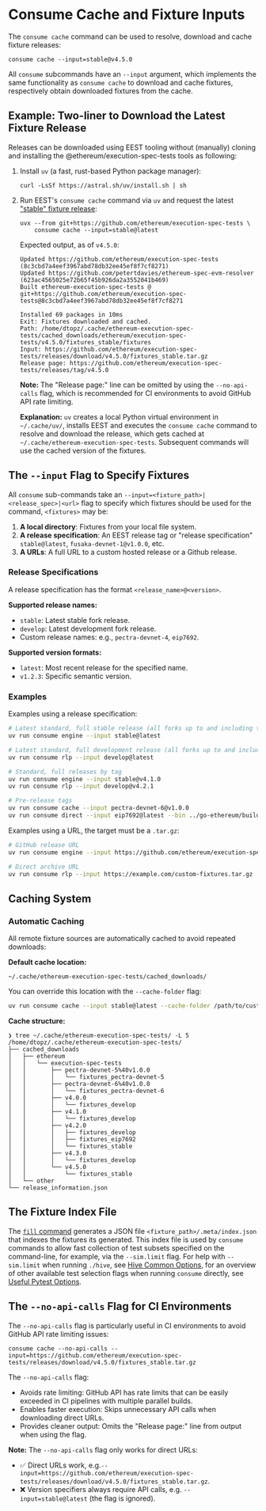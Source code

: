 # Consume Cache and Fixture Inputs

The `consume cache` command can be used to resolve, download and cache fixture releases:

```console
consume cache --input=stable@v4.5.0
```

All `consume` subcommands have an `--input` argument, which implements the same functionality as `consume cache` to download and cache fixtures, respectively obtain downloaded fixtures from the cache.

## Example: Two-liner to Download the Latest Fixture Release

Releases can be downloaded using EEST tooling without (manually) cloning and installing the @ethereum/execution-spec-tests tools as following:

1. Install `uv` (a fast, rust-based Python package manager):

    ```console
    curl -LsSf https://astral.sh/uv/install.sh | sh
    ```

2. Run EEST's `consume cache` command via `uv` and request the latest ["stable" fixture release](../releases.md):

    ```console
    uvx --from git+https://github.com/ethereum/execution-spec-tests \
        consume cache --input=stable@latest
    ```

    Expected output, as of `v4.5.0`:

    ```console
    Updated https://github.com/ethereum/execution-spec-tests (8c3cbd7a4eef3967abd78db32ee45ef8f7cf8271)
    Updated https://github.com/petertdavies/ethereum-spec-evm-resolver (623ac4565025e72b65f45b926da2a3552041b469)
    Built ethereum-execution-spec-tests @ git+https://github.com/ethereum/execution-spec-tests@8c3cbd7a4eef3967abd78db32ee45ef8f7cf8271

    Installed 69 packages in 10ms
    Exit: Fixtures downloaded and cached.
    Path: /home/dtopz/.cache/ethereum-execution-spec-tests/cached_downloads/ethereum/execution-spec-tests/v4.5.0/fixtures_stable/fixtures
    Input: https://github.com/ethereum/execution-spec-tests/releases/download/v4.5.0/fixtures_stable.tar.gz
    Release page: https://github.com/ethereum/execution-spec-tests/releases/tag/v4.5.0
    ```

    **Note:** The "Release page:" line can be omitted by using the `--no-api-calls` flag, which is recommended for CI environments to avoid GitHub API rate limiting.

    **Explanation:** `uv` creates a local Python virtual environment in `~/.cache/uv/`, installs EEST and executes the `consume cache` command to resolve and download the release, which gets cached at `~/.cache/ethereum-execution-spec-tests`. Subsequent commands will use the cached version of the fixtures.

## The `--input` Flag to Specify Fixtures

All `consume` sub-commands take an `--input=<fixture_path>|<release_spec>|<url>` flag to specify which fixtures should be used for the command, `<fixtures>` may be:

1. **A local directory**: Fixtures from your local file system.
2. **A release specification**: An EEST release tag or "release specification" `stable@latest`, `fusaka-devnet-1@v1.0.0`, etc.
3. **A URLs**: A full URL to a custom hosted release or a Github release.

### Release Specifications

A release specification has the format `<release_name>@<version>`.

**Supported release names:**

- `stable`: Latest stable fork release.
- `develop`: Latest development fork release.
- Custom release names: e.g., `pectra-devnet-4`, `eip7692`.

**Supported version formats:**

- `latest`: Most recent release for the specified name.
- `v1.2.3`: Specific semantic version.

### Examples

Examples using a release specification:

```bash
# Latest standard, full stable release (all forks up to and including the latest deployed mainnet fork)
uv run consume engine --input stable@latest

# Latest standard, full development release (all forks up to and including the latest development fork)
uv run consume rlp --input develop@latest

# Standard, full releases by tag
uv run consume engine --input stable@v4.1.0
uv run consume rlp --input develop@v4.2.1

# Pre-release tags
uv run consume cache --input pectra-devnet-6@v1.0.0
uv run consume direct --input eip7692@latest --bin ../go-ethereum/build/bin/evm
```

Examples using a URL, the target must be a `.tar.gz`:

```bash
# GitHub release URL
uv run consume engine --input https://github.com/ethereum/execution-spec-tests/releases/download/v4.1.0/fixtures_develop.tar.gz

# Direct archive URL
uv run consume rlp --input https://example.com/custom-fixtures.tar.gz
```

## Caching System

### Automatic Caching

All remote fixture sources are automatically cached to avoid repeated downloads:

**Default cache location:**

```text
~/.cache/ethereum-execution-spec-tests/cached_downloads/
```

You can override this location with the `--cache-folder` flag:

```bash
uv run consume cache --input stable@latest --cache-folder /path/to/custom/cache
```

**Cache structure:**

```text
❯ tree ~/.cache/ethereum-execution-spec-tests/ -L 5
/home/dtopz/.cache/ethereum-execution-spec-tests/
├── cached_downloads
│   ├── ethereum
│   │   └── execution-spec-tests
│   │       ├── pectra-devnet-5%40v1.0.0
│   │       │   └── fixtures_pectra-devnet-5
│   │       ├── pectra-devnet-6%40v1.0.0
│   │       │   └── fixtures_pectra-devnet-6
│   │       ├── v4.0.0
│   │       │   └── fixtures_develop
│   │       ├── v4.1.0
│   │       │   └── fixtures_develop
│   │       ├── v4.2.0
│   │       │   ├── fixtures_develop
│   │       │   ├── fixtures_eip7692
│   │       │   └── fixtures_stable
│   │       ├── v4.3.0
│   │       │   └── fixtures_develop
│   │       └── v4.5.0
│   │           └── fixtures_stable
│   └── other
└── release_information.json
```

## The Fixture Index File

The [`fill` command](../../filling_tests/index.md) generates a JSON file `<fixture_path>/.meta/index.json` that indexes the fixtures its generated. This index file is used by `consume` commands to allow fast collection of test subsets specified on the command-line, for example, via the `--sim.limit` flag. For help with `--sim.limit` when running `./hive`, see [Hive Common Options](../hive/common_options.md), for an overview of other available test selection flags when running `consume` directly, see [Useful Pytest Options](../useful_pytest_options.md).

## The `--no-api-calls` Flag for CI Environments

The `--no-api-calls` flag is particularly useful in CI environments to avoid GitHub API rate limiting issues:

```console
consume cache --no-api-calls --input=https://github.com/ethereum/execution-spec-tests/releases/download/v4.5.0/fixtures_stable.tar.gz
```

The `--no-api-calls` flag:

- Avoids rate limiting: GitHub API has rate limits that can be easily exceeded in CI pipelines with multiple parallel builds.
- Enables faster execution: Skips unnecessary API calls when downloading direct URLs.
- Provides cleaner output: Omits the "Release page:" line from output when using the flag.

**Note:** The `--no-api-calls` flag only works for direct URLs:

- ✅ Direct URLs work, e.g.`--input=https://github.com/ethereum/execution-spec-tests/releases/download/v4.5.0/fixtures_stable.tar.gz`.
- ❌ Version specifiers always require API calls, e.g. `--input=stable@latest` (the flag is ignored).
